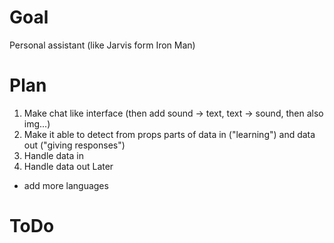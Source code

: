 # Goal
Personal assistant (like Jarvis form Iron Man)

# Plan
1. Make chat like interface (then add sound -> text, text -> sound, then also img...)
2. Make it able to detect from props parts of data in ("learning") and data out ("giving responses")
3. Handle data in
4. Handle data out
Later
- add more languages

# ToDo
